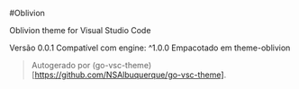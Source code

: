 #Oblivion

Oblivion theme for Visual Studio Code

Versão 0.0.1
Compatível com engine: ^1.0.0
Empacotado em theme-oblivion

> Autogerado por (go-vsc-theme)[https://github.com/NSAlbuquerque/go-vsc-theme].